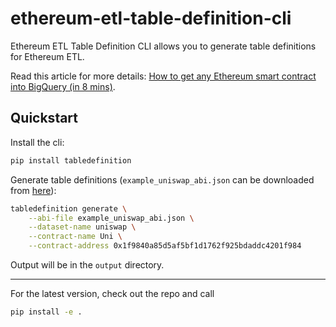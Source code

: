 # ethereum-etl-table-definition-cli

Ethereum ETL Table Definition CLI allows you to generate table definitions for Ethereum ETL. 

Read this article for more details: [How to get any Ethereum smart contract into BigQuery (in 8 mins)](https://towardsdatascience.com/how-to-get-any-ethereum-smart-contract-into-bigquery-in-8-mins-bab5db1fdeee).

## Quickstart

Install the cli:

```bash
pip install tabledefinition
```

Generate table definitions (`example_uniswap_abi.json` can be downloaded from [here]()):

```bash
tabledefinition generate \
    --abi-file example_uniswap_abi.json \
    --dataset-name uniswap \
    --contract-name Uni \
    --contract-address 0x1f9840a85d5af5bf1d1762f925bdaddc4201f984
```

Output will be in the `output` directory.

---

For the latest version, check out the repo and call 
```bash
pip install -e . 
```